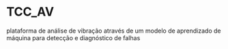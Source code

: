 # TCC_AV
plataforma de análise de vibração através de um modelo de aprendizado de máquina para detecção e diagnóstico de falhas
